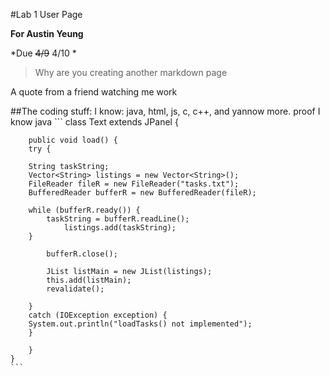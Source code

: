#Lab 1 User Page

**For Austin Yeung**

*Due ~~4/9~~ 4/10 *

> Why are you creating another markdown page
> 
A quote from a friend watching me work


##The coding stuff:
I know: java, html, js, c, c++, and yannow more.
    proof I know java
    ```
    class Text extends JPanel {
        
        public void load() {
        try {
            
        String taskString;
        Vector<String> listings = new Vector<String>();
        FileReader fileR = new FileReader("tasks.txt");
        BufferedReader bufferR = new BufferedReader(fileR);
        
        while (bufferR.ready()) {
            taskString = bufferR.readLine();
                listings.add(taskString);
        }

            bufferR.close();

            JList listMain = new JList(listings);
            this.add(listMain);
            revalidate();

        }
        catch (IOException exception) {
        System.out.println("loadTasks() not implemented");
        }

        }
    }
    ```